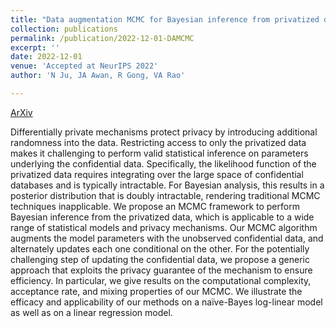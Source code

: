 ```yaml
---
title: "Data augmentation MCMC for Bayesian inference from privatized data"
collection: publications
permalink: /publication/2022-12-01-DAMCMC
excerpt: ''
date: 2022-12-01
venue: 'Accepted at NeurIPS 2022'
author: 'N Ju, JA Awan, R Gong, VA Rao'

---
```



[ArXiv](https://arxiv.org/abs/2206.00710)

Differentially private mechanisms protect privacy by introducing additional randomness into the data. Restricting access to only the privatized data makes it challenging to perform valid statistical inference on parameters underlying the confidential data. Specifically, the likelihood function of the privatized data requires integrating over the large space of confidential databases and is typically intractable. For Bayesian analysis, this results in a posterior distribution that is doubly intractable, rendering traditional MCMC techniques inapplicable. We propose an MCMC framework to perform Bayesian inference from the privatized data, which is applicable to a wide range of statistical models and privacy mechanisms. Our MCMC algorithm augments the model parameters with the unobserved confidential data, and alternately updates each one conditional on the other. For the potentially challenging step of updating the confidential data, we propose a generic approach that exploits the privacy guarantee of the mechanism to ensure efficiency. In particular, we give results on the computational complexity, acceptance rate, and mixing properties of our MCMC. We illustrate the efficacy and applicability of our methods on a naïve-Bayes log-linear model as well as on a linear regression model.
